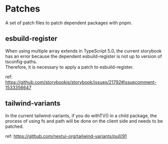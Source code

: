 # Patches

A set of patch files to patch dependent packages with pnpm.

## esbuild-register

When using multiple array extends in TypeScript 5.0, the current storybook has an error because the dependent esbuild-register is not up to version of tsconfig-paths.  
Therefore, it is necessary to apply a patch to esbuild-register.

ref: <https://github.com/storybookjs/storybook/issues/21792#issuecomment-1533356647>

## tailwind-variants

In the current tailwind-variants, if you do withTV() in a child package, the process of using fs and path will be done on the client side and needs to be patched.

ref: <https://github.com/nextui-org/tailwind-variants/pull/91>
